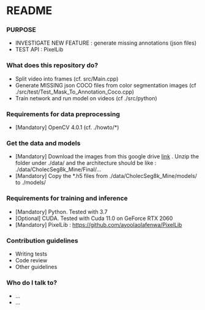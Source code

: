 # README #

### PURPOSE ###

* INVESTIGATE NEW FEATURE : generate missing annotations (json files)
* TEST API : PixelLib

### What does this repository do? ###

* Split video into frames (cf. src/Main.cpp)
* Generate MISSING json COCO files from color segmentation images (cf ./src/test/Test_Mask_To_Annotation_Coco.cpp) 
* Train network and run model on videos (cf ./src/python)

### Requirements for data preprocessing ###

* [Mandatory] OpenCV 4.0.1 (cf. ./howto/*)

### Get the data and models ###

* [Mandatory] Download the images from this google drive [link](https://drive.google.com/file/d/1crANNINE6hahXJmLmzv96QsC1GzVbQgR/view?usp=sharing) . Unzip the folder under ./data/ and the architecture should be like : ./data/CholecSeg8k_Mine/Final/...
* [Mandatory] Copy the *.h5 files from ./data/CholecSeg8k_Mine/models/ to ./models/

### Requirements for training and inference ###

* [Mandatory] Python. Tested with 3.7
* [Optional] CUDA. Tested with Cuda 11.0 on GeForce RTX 2060
* [Mandatory] PixelLib : https://github.com/ayoolaolafenwa/PixelLib

### Contribution guidelines ###

* Writing tests
* Code review
* Other guidelines

### Who do I talk to? ###

* ...
* ...
